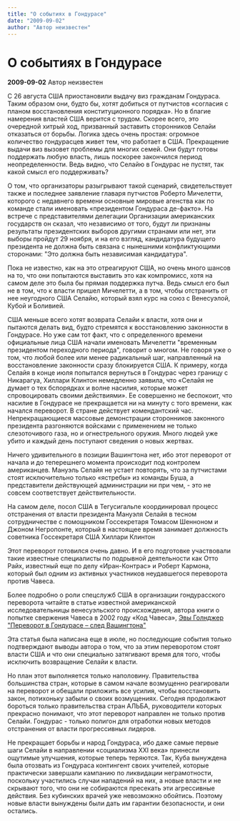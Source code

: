 ```yaml
---
title: "О событиях в Гондурасе"
date: "2009-09-02"
author: "Автор неизвестен"
---
```


# О событиях в Гондурасе

**2009-09-02** Автор неизвестен

С 26 августа США приостановили выдачу виз гражданам Гондураса. Таким образом они, будто бы, хотят добиться от путчистов «согласия с планом восстановления конституционного порядка». Но в благие намерения властей США верится с трудом. Скорее всего, это очередной хитрый ход, призванный заставить сторонников Селайи отказаться от борьбы. Логика здесь очень простая: огромное количество гондурасцев живет тем, что работает в США. Прекращение выдачи виз вызовет проблемы для многих семей. Они будут готовы поддержать любую власть, лишь поскорее закончился период неопределенности. Ведь видно, что Селайю в Гондурас не пустят, так какой смысл его поддерживать?

О том, что организаторы разыгрывают такой сценарий, свидетельствует также и последнее заявление главаря путчистов Роберто Мичелетти, которого с недавнего времени основные мировые агенства как по команде стали именовать «президентом Гондураса де-факто». На встрече с представителями делегации Организации американских государств он сказал, что независимо от того, будут ли признаны результаты президентских выборов другими странами или нет, эти выборы пройдут 29 ноября, и на его взгляд, кандидатура будущего президента не должна быть связана с нынешними конфликтующими сторонами: "Это должна быть независимая кандидатура".

Пока не известно, как на это отреагируют США, но очень много шансов на то, что они попытаются выставить это как компромисс, хотя на самом деле это была бы прямая поддержка путча. Ведь смысл его был не в том, что к власти пришел Мичелетти, а в том, чтобы отстранить от нее неугодного США Селайю, который взял курс на союз с Венесуэлой, Кубой и Боливией.

США меньше всего хотят возврата Селайи к власти, хотя они и пытаются делать вид, будто стремятся к восстановлению законности в Гондурасе. Но уже сам тот факт, что с определенного времени официальные лица США начали именовать Мичелетти "временным президентом переходного периода", говорит о многом. Не говоря уже о том, что любой более или менее радикальный шаг, направленный на восстановление законности сразу блокируется США. К примеру, когда Селайя в конце июля попытался вернуться в Гондурас через границу с Никарагуа, Хиллари Клинтон немедленно заявила, что «Селайя не думает о тех бспорядках и волне насилия, которые может спровоцировать своими действиями». Ее совершенно не беспокоит, что насилие в Гондурасе не прекращается ни на минуту с того времени, как начался переворот. В стране действует комендантский час. Непрекращающиеся массовые демонстрации сторонников законного президента разгоняются войсками с применением не только слезоточивого газа, но и огнестрельного оружия. Много людей уже убито и каждый день поступают сведения о новых жертвах.

Ничего удивительного в позиции Вашингтона нет, ибо этот переворот от начала и до теперешнего момента происходит под контролем американцев. Мануэль Селайя не устает повторять, что за путчистами стоят исключительно только «ястребы» из команды Буша, а представители действующей администрации ни при чем, - это не совсем соответствует действительности.

На самом деле, посол США в Тегусигальпе координировал процесс отстранения от власти президента Мануэля Селайя в тесном сотрудничестве с помощником Госсекретаря Томасом Шенноном и Джоном Негропонте, который в настоящее время занимает должность советника Госсекретаря США Хиллари Клинтон

Этот переворот готовился очень давно. И в его подготовке участвовали такие известные специалисты по подрывной деятельности как Отто Райх, известный еще по делу «Иран-Контрас» и Роберт Кармона, который был одним из активных участников неудавшегося переворота против Чавеса.

Более подробно о роли спецслужб США в организации гондурасского переворота читайте в статье известной американской исследовательницы венесуэльского происхождения, автора книги о попытке свержения Чавеса в 2002 году «Код Чавеса», [Эвы Голнджер "Переворот в Гондурасе – след Вашингтона"](http://community.livejournal.com/usa_vs_russia/13874.html)

Эта статья была написана еще в июле, но последующие события только подтверждают выводы автора о том, что за этим переворотом стоят власти США и что они специально затягивают время для того, чтобы исключить возвращение Селайи к власти.

Но план этот выполняется только наполовину. Правительства большинства стран, которые в самом начале возмущенно реагировали на переворот и обещали приложить все усилия, чтобы восстановить закон, потихоньку забыли о своих возмущениях. Сегодня продолжают бороться только правительства стран АЛЬБА, руководители которых прекрасно понимают, что этот переворот направлен не только против Селайи. Гондурас - только полигон для отработки новых методов отстранения от власти прогрессивных лидеров.

Не прекращает борьбы и народ Гондураса, ибо даже самые первые шаги Селайи в направлении «социализма XXI века» принесли ощутимые улучшения, которые теперь теряются. Так, Куба вынуждена была отозвать из Гондураса контингент своих учителей, которые практически завершали кампанию по ликвидации неграмотности, поскольку участились случаи нападений на них, а новые власти и не скрывают того, что они не собираются пресекать эти агрессивные действия. Без кубинских врачей уже невозможно обойтись. Поэтому новые власти вынуждены были дать им гарантии безопасности, и они остались.